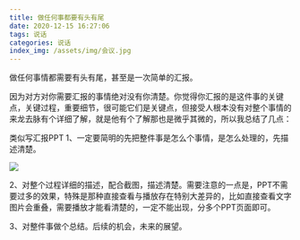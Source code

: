 ```yaml
---
title: 做任何事都要有头有尾
date: 2020-12-15 16:27:06
tags: 说话
categories: 说话
index_img: /assets/img/会议.jpg
---
```


做任何事情都需要有头有尾，甚至是一次简单的汇报。

因为对方对你需要汇报的事情绝对没有你清楚。你觉得你汇报的是这件事的关键点，关键过程，重要细节，很可能它们是关键点，但接受人根本没有对整个事情的来龙去脉有个详细了解，就是他有个了解那也是微乎其微的，所以我总结了几点：

类似写汇报PPT
1、一定要简明的先把整件事是怎么个事情，是怎么处理的，先描述清楚。

![](/assets/img/ppt1.png)

2、对整个过程详细的描述，配合截图，描述清楚。需要注意的一点是，PPT不需要过多的效果，特殊是那种直接查看与播放存在特别大差异的，比如直接查看文字图片会重叠，需要播放才能看清楚的，一定不能出现，分多个PPT页面即可。

3、对整件事做个总结。后续的机会，未来的展望。
